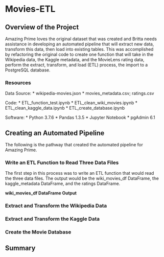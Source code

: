 # Movies-ETL

## Overview of the Project
Amazing Prime loves the original dataset that was created and Britta needs assistance in developing an automated pipeline that will extract new data, transform this data, then load into existing tables.  This was accomplished by refactoring the original code to create one function that will take in the Wikipedia data, the Kaggle metadata, and the MovieLens rating data, perform the extract, transform, and load (ETL) process, the import to a PostgreSQL database.

### Resources

Data Source:
     * wikipedia-movies.json
     * movies_metadata.csv; ratings.csv

Code: 
     * ETL_function_test.ipynb
     * ETL_clean_wiki_movies.ipynb
     * ETL_clean_kaggle_data.ipynb
     * ETL_create_database.ipynb

Software: 
     * Python 3.7.6
     * Pandas 1.3.5
     * Jupyter Notebook
     * pgAdmin 6.1

## Creating an Automated Pipeline

The following is the pathway that created the automated pipeline for Amazing Prime.

### Write an ETL Function to Read Three Data Files

The first step in this process was to write an ETL function that would read the three data files.  The output would be the wiki_movies_df DataFrame, the kaggle_metadata DataFrame, and the ratings DataFrame.

**wiki_movies_df DataFrame Output**



### Extract and Transform the Wikipedia Data



### Extract and Transform the Kaggle Data



### Create the Movie Database


## Summary


